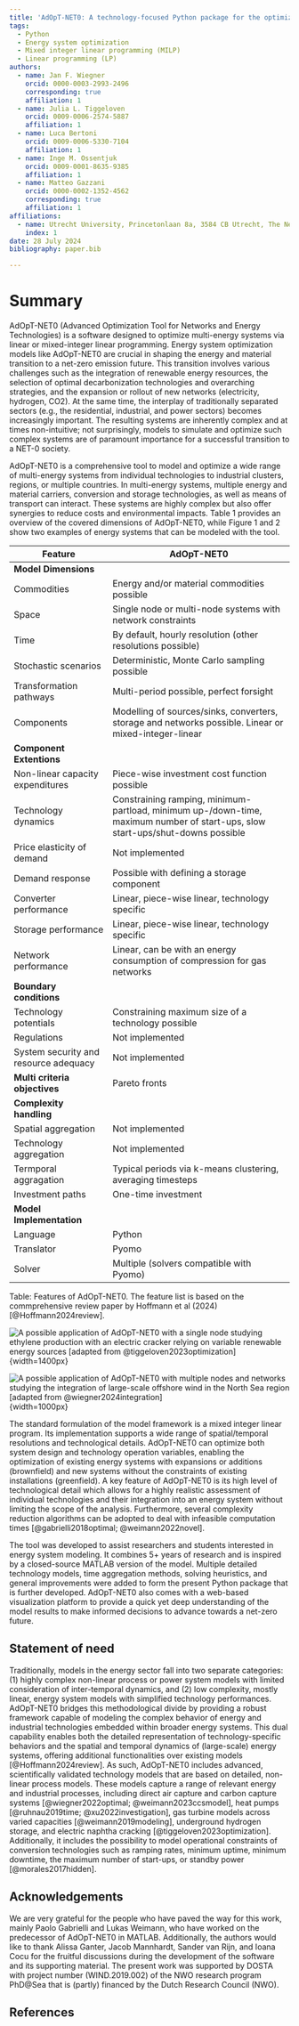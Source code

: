 ```yaml
---
title: 'AdOpT-NET0: A technology-focused Python package for the optimization of multi-energy systems'
tags:
  - Python
  - Energy system optimization
  - Mixed integer linear programming (MILP)
  - Linear programming (LP)
authors:
  - name: Jan F. Wiegner
    orcid: 0000-0003-2993-2496
    corresponding: true
    affiliation: 1
  - name: Julia L. Tiggeloven
    orcid: 0009-0006-2574-5887
    affiliation: 1
  - name: Luca Bertoni
    orcid: 0009-0006-5330-7104
    affiliation: 1
  - name: Inge M. Ossentjuk
    orcid: 0009-0001-8635-9385
    affiliation: 1
  - name: Matteo Gazzani
    orcid: 0000-0002-1352-4562
    corresponding: true
    affiliation: 1
affiliations:
  - name: Utrecht University, Princetonlaan 8a, 3584 CB Utrecht, The Netherlands
    index: 1
date: 28 July 2024
bibliography: paper.bib

---
```


# Summary

AdOpT-NET0 (Advanced Optimization Tool for Networks and Energy Technologies) is a
software designed to optimize multi-energy systems via linear or mixed-integer linear
programming. Energy system optimization models like AdOpT-NET0 are crucial in shaping
the energy and material transition to a net-zero emission future. This transition
involves various challenges such as the integration of renewable energy resources, the
selection of optimal decarbonization technologies and overarching strategies, and the
expansion or rollout of new networks (electricity, hydrogen, CO2). At the same time, the
interplay of traditionally separated sectors (e.g., the residential, industrial, and
power sectors) becomes increasingly important. The resulting systems are inherently
complex and at times non-intuitive; not surprisingly, models to simulate and optimize
such complex systems are of paramount importance for a successful transition to a NET-0
society.

AdOpT-NET0 is a comprehensive tool to model and optimize a wide range of multi-energy
systems from individual technologies to industrial clusters, regions, or multiple
countries. In multi-energy systems, multiple energy and material carriers, conversion
and storage technologies, as well as means of transport can interact. These systems are
highly complex but also offer synergies to reduce costs and environmental impacts. Table
1 provides an overview of the covered dimensions of AdOpT-NET0, while
Figure 1 and 2 show two examples of energy systems that can be modeled with the tool.

| **Feature**                           | **AdOpT-NET0**                                                                                                                 |
|---------------------------------------|--------------------------------------------------------------------------------------------------------------------------------|
| **Model Dimensions**                  |                                                                                                                                |
| Commodities                           | Energy and/or material commodities possible                                                                                    |
| Space                                 | Single node or multi-node systems with network constraints                                                                     |
| Time                                  | By default, hourly resolution (other resolutions possible)                                                                     |
| Stochastic scenarios                  | Deterministic, Monte Carlo sampling possible                                                                                   |
| Transformation pathways               | Multi-period possible, perfect forsight                                                                                        |
| Components                            | Modelling of sources/sinks, converters, storage and networks possible. Linear or mixed-integer-linear                          |
| **Component Extentions**              |                                                                                                                                |
| Non-linear capacity expenditures      | Piece-wise investment cost function possible                                                                                   |
| Technology dynamics                   | Constraining ramping, minimum-partload, minimum up-/down-time, maximum number of start-ups, slow start-ups/shut-downs possible |
| Price elasticity of demand            | Not implemented                                                                                                                |
| Demand response                       | Possible with defining a storage component                                                                                     |
| Converter performance                 | Linear, piece-wise linear, technology specific                                                                                 |
| Storage performance                   | Linear, piece-wise linear, technology specific                                                                                 |
| Network performance                   | Linear, can be with an energy consumption of compression for gas networks                                                      |
| **Boundary conditions**               |                                                                                                                                |
| Technology potentials                 | Constraining maximum size of a technology possible                                                                             |
| Regulations                           | Not implemented                                                                                                                |
| System security and resource adequacy | Not implemented                                                                                                                |
| **Multi criteria objectives**         | Pareto fronts                                                                                                                  |
| **Complexity handling**               |                                                                                                                                |
| Spatial aggregation                   | Not implemented                                                                                                                |
| Technology aggregation                | Not implemented                                                                                                                |
| Termporal aggragation                 | Typical periods via k-means clustering, averaging timesteps                                                                    |
| Investment paths                      | One-time investment                                                                                                            |
| **Model Implementation**              |                                                                                                                                |
| Language                              | Python                                                                                                                         |
| Translator                            | Pyomo                                                                                                                          |
| Solver                                | Multiple (solvers compatible with Pyomo)                                                                                       |

Table: Features of AdOpT-NET0. The feature list is based on the commprehensive review paper by Hoffmann et al (2024) [@Hoffmann2024review]. 

![A possible application of AdOpT-NET0 with a single node studying ethylene production 
with an electric cracker relying on variable renewable energy sources 
[adapted from @tiggeloven2023optimization]](./Single_node.svg){width=1400px}

![A possible application of AdOpT-NET0 with multiple nodes and networks studying the 
integration of large-scale offshore wind in the North Sea region
[adapted from @wiegner2024integration]](./Multiple_nodes.svg){width=1000px}

The standard formulation of the model framework is a mixed integer linear program. Its
implementation supports a wide range of spatial/temporal resolutions and technological
details. AdOpT-NET0 can optimize both system design and technology operation variables,
enabling the optimization of existing energy systems with expansions or additions 
(brownfield) and new systems without the constraints of existing installations 
(greenfield). A key feature of AdOpT-NET0 is its high level of technological detail 
which allows for a highly realistic assessment of individual technologies and their
integration into an energy system without limiting the scope of the analysis.
Furthermore, several complexity reduction algorithms can be adopted to deal with
infeasible computation times [@gabrielli2018optimal; @weimann2022novel].

The tool was developed to assist researchers and students interested in energy system
modeling. It combines 5+ years of research and is inspired by a closed-source MATLAB
version of the model. Multiple detailed technology models, time aggregation methods,
solving heuristics, and general improvements were added to form the present Python
package that is further developed. AdOpT-NET0 also comes with a web-based visualization
platform to provide a quick yet deep understanding of the model results to make informed
decisions to advance towards a net-zero future.

## Statement of need

Traditionally, models in the energy sector fall into two separate categories: (1) highly
complex non-linear process or power system models with limited consideration of
inter-temporal dynamics, and (2) low complexity, mostly linear, energy system models with
simplified technology performances. AdOpT-NET0 bridges this methodological divide by providing a 
robust framework capable of modeling the complex behavior of energy and industrial technologies 
embedded within broader energy systems. This dual capability enables both the detailed representation 
of technology-specific behaviors and the spatial and temporal dynamics of (large-scale) energy systems,
offering additional functionalities over existing models [@Hoffmann2024review].
As such, AdOpT-NET0 includes advanced, scientifically validated
technology models that are based on detailed, non-linear process models.
These models capture a range of relevant energy and industrial processes, 
including direct air capture and carbon capture systems [@wiegner2022optimal; @weimann2023ccsmodel], heat
pumps [@ruhnau2019time; @xu2022investigation], gas turbine models across varied capacities
[@weimann2019modeling], underground hydrogen storage, and electric naphtha
cracking [@tiggeloven2023optimization]. Additionally, it includes the possibility to
model operational constraints of conversion technologies such as ramping rates, minimum
uptime, minimum downtime, the maximum number of start-ups, or standby
power [@morales2017hidden].


## Acknowledgements

We are very grateful for the people who have paved the way for this work, mainly Paolo
Gabrielli and Lukas Weimann, who have worked on the predecessor of AdOpT-NET0 in MATLAB.
Additionally, the authors would like to thank Alissa Ganter, Jacob Mannhardt, Sander
van Rijn, and Ioana Cocu for the fruitful discussions during the development of the 
software and its supporting material. The present work was supported by DOSTA with 
project number (WIND.2019.002) of the NWO research program PhD@Sea that is (partly) 
financed by the Dutch Research Council (NWO).

## References
